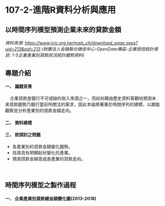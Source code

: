 # 107-2-進階R資料分析與應用
## 以時間序列模型預測企業未來的貸款金額
###### 資料來源: https://www.jcic.org.tw/main_ch/download_page.aspx?uid=213&pid=213 (財團法人金融聯合徵信中心-OpenData專區-企業授信統計資訊: 1-5企業產業別貸款狀況統計趨勢資料) <br>

## 專題介紹
#### 一、	議題背景
&nbsp;&nbsp;&nbsp;&nbsp;企業貸款是銀行不可或缺的收入來源之一，而如何藉由歷史資料客觀地預測未來貸款趨勢乃銀行當前所關注的需求，因此本組將著重於時間序列的建模，以期能觀察並分析產業別的貸款金額走向。<br>
#### 二、	資料建模

#### 三、	欲探討之問題
<ul>
  <li>各產業別的貸款金額變化趨勢。</li>
  <li>找尋具有明顯起伏變化的產業。</li>
  <li>預測貸款金額高成長產業的貸款走向。</li>
</ul>
<br>

## 時間序列模型之製作過程
#### 一、	企業產業別貸款總金額變化圖(2013-2018)
